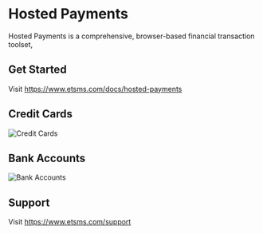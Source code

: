 # Hosted Payments
Hosted Payments is a comprehensive, browser-based financial transaction toolset,

## Get Started
Visit https://www.etsms.com/docs/hosted-payments

## Credit Cards
![Credit Cards](https://camo.githubusercontent.com/17eb87d57b135fcb669da3fc17c706dece83e3e4/687474703a2f2f696d322e657a6769662e636f6d2f746d702f657a6769662d323638343636353835342e676966)

## Bank Accounts
![Bank Accounts](http://im2.ezgif.com/tmp/ezgif-1607319610.gif)

## Support
Visit https://www.etsms.com/support
